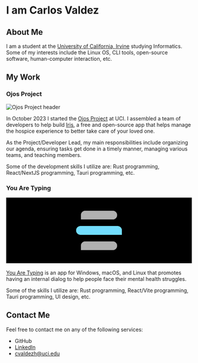 # I am Carlos Valdez

## About Me

I am a student at the [University of California, Irvine](https://uci.edu/)
studying Informatics. Some of my interests include the Linux OS, CLI tools,
open-source software, human-computer interaction, etc.

## My Work

### Ojos Project

![Ojos Project header](https://ojosproject.org/images/header.png)

In October 2023 I started the [Ojos Project](https://ojosproject.org/) at UCI.
I assembled a team of developers to help build
[Iris](https://github.com/ojosproject/iris/), a free and open-source app that
helps manage the hospice experience to better take care of your loved one.

As the Project/Developer Lead, my main responsibilities include organizing our
agenda, ensuring tasks get done in a timely manner, managing various teams, and
teaching members.

Some of the development skills I utilize are: Rust programming, React/NextJS
programming, Tauri programming, etc.

### You Are Typing

![You Are Typing header](https://raw.githubusercontent.com/calejvaldez/YouAreTyping/main/.github/assets/header.png)

[You Are Typing](https://github.com/calejvaldez/YouAreTyping/) is an app for
Windows, macOS, and Linux that promotes having an internal dialog to help people
face their mental health struggles.

Some of the skills I utilize are: Rust programming, React/Vite programming,
Tauri programming, UI design, etc.

## Contact Me

Feel free to contact me on any of the following services:

* GitHub
* [LinkedIn](https://linkedin.com/in/calejvaldez/)
* [cvaldezh@uci.edu](mailto:cvaldezh@uci.edu)
